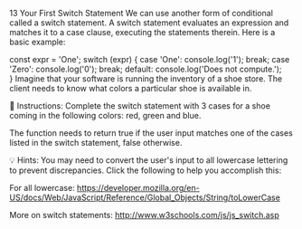 13 Your First Switch Statement
We can use another form of conditional called a switch statement. A switch statement evaluates an expression and matches it to a case clause, executing the statements therein. Here is a basic example:

const expr = 'One';
switch (expr) {
    case 'One':
        console.log('1');
        break;
    case 'Zero':
        console.log('0');
        break;
    default:
        console.log('Does not compute.');    
}
Imagine that your software is running the inventory of a shoe store. The client needs to know what colors a particular shoe is available in.

📝 Instructions:
Complete the switch statement with 3 cases for a shoe coming in the following colors: red, green and blue.

The function needs to return true if the user input matches one of the cases listed in the switch statement, false otherwise.

💡 Hints:
You may need to convert the user's input to all lowercase lettering to prevent discrepancies. Click the following to help you accomplish this:

For all lowercase: https://developer.mozilla.org/en-US/docs/Web/JavaScript/Reference/Global_Objects/String/toLowerCase

More on switch statements: http://www.w3schools.com/js/js_switch.asp